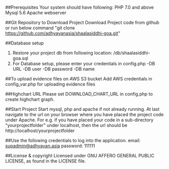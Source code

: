 ##Prerequisites
Your system should have following:
PHP 7.0 and above
Mysql 5.6
Apache webserver

##Git Repository to Download Project
Download Project code from github or run below command
"git clone https://github.com/adhyayanasia/shaalasiddhi-goa.git"

##Database setup
1. Restore your project db from following location: /db/shaalasiddhi-goa.sql
2. For Database setup, please enter your credentials in config.php
-DB URL
-DB user
-DB password
-DB name

##To upload evidence files on AWS S3 bucket
Add AWS credentials in config_var.php for uploading evidence files 

##Highchart URL
Please set DOWNLOAD_CHART_URL in config.php to create highchart graph.

##Start Project
Start mysql, php and apache if not already running. At last navigate to the url on your browser where you have placed the project code under Apache.
For e.g. if you have placed your code in a sub-directory "yourprojectfolder" under localhost, then the url should be http://localhost/yourprojectfolder

##Use the following credentials to log into the application.
email: supadmin@adhyayan.asia
password: 111111

##License & copyright
Licensed under GNU AFFERO GENERAL PUBLIC LICENSE, as found in the LICENSE file.
